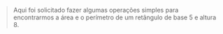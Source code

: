 > Aqui foi solicitado fazer algumas operações simples para encontrarmos a área e o perímetro de um retângulo de base 5 e altura 8.